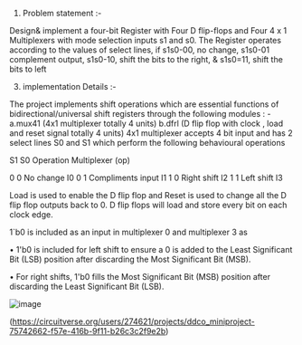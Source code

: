 1. Problem statement :-

Design& implement a four-bit Register with Four D flip-flops and Four 4 x 1 Multiplexers with
mode selection inputs s1 and s0. The Register operates according to the values of select
lines, if s1s0-00, no change, s1s0-01 complement output, s1s0-10, shift the bits to the right,
& s1s0=11, shift the bits to left

3. implementation Details :-

The project implements shift operations which are essential functions of
bidirectional/universal shift registers through the following modules : -
a.mux41 (4x1 multiplexer totally 4 units)
b.dfrl (D flip flop with clock , load and reset signal totally 4 units)
4x1 multiplexer accepts 4 bit input and has 2 select lines S0 and S1 which perform the
following behavioural operations


S1 S0 Operation Multiplexer (op)

0 0 No change I0
0 1 Compliments input I1
1 0 Right shift I2
1 1 Left shift I3


Load is used to enable the D flip flop and Reset is used to change all the D flip flop outputs
back to 0.
D flip flops will load and store every bit on each clock edge.


1`b0 is included as an input in multiplexer 0 and multiplexer 3 as


• 1'b0 is included for left shift to ensure a 0 is added to the Least Significant Bit (LSB)
position after discarding the Most Significant Bit (MSB).


• For right shifts, 1'b0 fills the Most Significant Bit (MSB) position after discarding the
Least Significant Bit (LSB).

![image](https://github.com/user-attachments/assets/8261100f-5889-42c1-ac76-825356c63db7)

(https://circuitverse.org/users/274621/projects/ddco_miniproject-75742662-f57e-416b-9f11-b26c3c2f9e2b)
